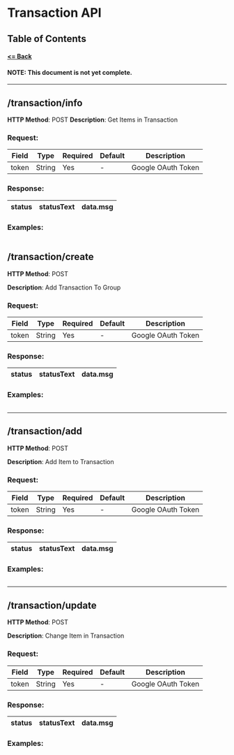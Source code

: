 # Transaction API

## Table of Contents

#### [<= Back](./README.md)

#### NOTE: This document is not yet complete.

---

## /transaction/info

**HTTP Method**: POST
**Description**: Get Items in Transaction

### Request:

| Field | Type   | Required | Default | Description        |
|-------|--------|----------|---------|--------------------|
| token | String | Yes      | -       | Google OAuth Token |

### Response:

| status | statusText | data.msg |
|--------|------------|----------|

### Examples:

```js

```

## /transaction/create

**HTTP Method**: POST

**Description**: Add Transaction To Group

### Request:

| Field | Type   | Required | Default | Description        |
|-------|--------|----------|---------|--------------------|
| token | String | Yes      | -       | Google OAuth Token |

### Response:

| status | statusText | data.msg |
|--------|------------|----------|

### Examples:

```js

```

---

## /transaction/add

**HTTP Method**: POST

**Description**: Add Item to Transaction

### Request:

| Field | Type   | Required | Default | Description        |
|-------|--------|----------|---------|--------------------|
| token | String | Yes      | -       | Google OAuth Token |

### Response:

| status | statusText | data.msg |
|--------|------------|----------|

### Examples:

```js

```

---

## /transaction/update

**HTTP Method**: POST

**Description**: Change Item in Transaction

### Request:

| Field | Type   | Required | Default | Description        |
|-------|--------|----------|---------|--------------------|
| token | String | Yes      | -       | Google OAuth Token |

### Response:

| status | statusText | data.msg |
|--------|------------|----------|

### Examples:

```js

```


